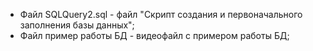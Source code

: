 - Файл SQLQuery2.sql  - файл "Скрипт создания и первоначального заполнения базы данных";
- Файл пример работы БД - видеофайл с примером работы БД;
